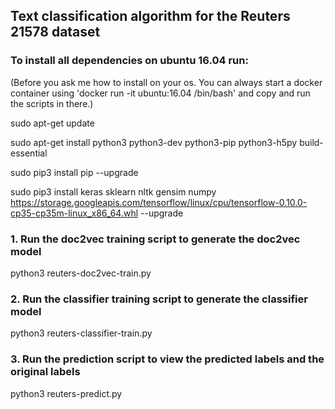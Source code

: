 ## Text classification algorithm for the Reuters 21578 dataset

### To install all dependencies on ubuntu 16.04 run:

(Before you ask me how to install on your os. You can always start a docker container using 'docker run -it ubuntu:16.04 /bin/bash' and copy and run the scripts in there.)

sudo apt-get update

sudo apt-get install python3 python3-dev python3-pip python3-h5py build-essential

sudo pip3 install pip --upgrade

sudo pip3 install keras sklearn nltk gensim numpy https://storage.googleapis.com/tensorflow/linux/cpu/tensorflow-0.10.0-cp35-cp35m-linux_x86_64.whl --upgrade

### 1. Run the doc2vec training script to generate the doc2vec model
python3 reuters-doc2vec-train.py

### 2. Run the classifier training script to generate the classifier model
python3 reuters-classifier-train.py

### 3. Run the prediction script to view the predicted labels and the original labels
python3 reuters-predict.py